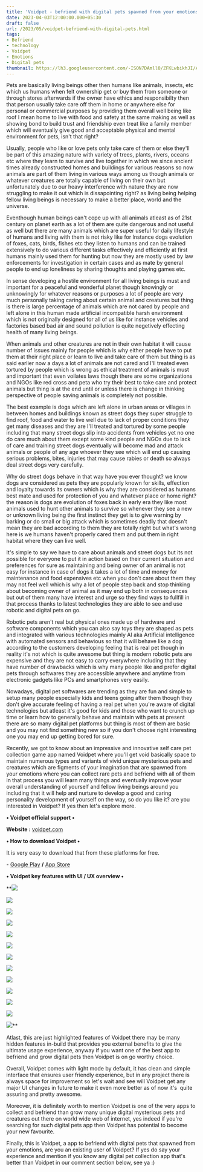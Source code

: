 ```yaml
---
title: 'Voidpet - befriend with digital pets spawned from your emotions.'
date: 2023-04-03T12:00:00.000+05:30
draft: false
url: /2023/05/voidpet-befriend-with-digital-pets.html
tags: 
- Befriend
- technology
- Voidpet
- Emotions
- Digital pets
thumbnail: https://lh3.googleusercontent.com/-ISON7DAmll0/ZFKLwbikhJI/AAAAAAAAQ-A/NVvRL0iB9kkFXVz46NgcwZUofimoN9SnwCNcBGAsYHQ/s1600/1683131326435382-0.png
---
```


  

Pets are basically living beings other then humans like animals, insects, etc which us humans when felt ownership get or buy them from someone or through stores afterwards if the owner have ethics and responsibilty then that person usually take care off them in home or anywhere else for personal or commercial purposes by providing them overall well being like roof I mean home to live with food and safety at the same making as well as showing bond to build trust and friendship even treat like a family member which will eventually give good and acceptable physical and mental environment for pets, isn't that right?

  

Usually, people who like or love pets only take care of them or else they'll be part of this amazing nature with variety of trees, plants, rivers, oceans etc where they learn to survive and live together in which we since ancient times already constructed homes and buildings for various reasons so now animals are part of them living in various ways among us though animals or whatever creatures are totally capable of living on their own but unfortunately due to our heavy interference with nature they are now struggling to make it out which is dissapointing right? as living being helping fellow living beings is necessary to make a better place, world and the universe.

  

Eventhough human beings can't cope up with all animals atleast as of 21st century on planet earth as a lot of them are quite dangerous and not useful as well but there are many animals which are super useful for daily lifestyle of humans and living with them is not risky like for Instance dogs evolution of foxes, cats, birds, fishes etc they listen to humans and can be trained extensively to do various different tasks effectively and efficiently at first humans mainly used them for hunting but now they are mostly used by law enforcements for investigation in certain cases and as mate by general people to end up loneliness by sharing thoughts and playing games etc.

  

In sense developing a hostile environment for all living beings is must and important for a peaceful and wonderful planet though knowingly or unknowingly for whatever reasons or purposes a lot of people are very much personally taking caring about certain animal and creatures but thing is there is large percentage of animals which are not cared by people and left alone in this human made artificial incompatible harsh environment which is not originally designed for all of us like for instance vehicles and factories based bad air and sound pollution is quite negetively effecting health of many living beings.

  

When animals and other creatures are not in their own habitat it will cause number of issues mainly for people which is why either people have to put them at their right place or learn to live and take care of them but thing is as said earlier now a days a lot of animals are not cared and I'll treated even tortured by people which is wrong as ethical treatment of animals is must and important that even voilates laws though there are some organizations and NGOs like red cross and peta who try their best to take care and protect animals but thing is at the end until or unless there is change in thinking perspective of people saving animals is completely not possible.

  

The best example is dogs which are left alone in urban areas or villages in between homes and buildings known as street dogs they super struggle to find roof, food and water to live well due to lack of proper conditions they get many diseases and they are I'll treated and tortured by some people including that many street dogs slip into accidents from vehicles yet no one do care much about them except some kind people and NGOs due to lack of care and training street dogs eventually will become mad and attack animals or people of any age whoever they see which will end up causing serious problems, bites, injuries that may cause rabies or death so always deal street dogs very carefully.

  

Why do street dogs behave in that way have you ever thought? we know dogs are considered as pets they are popularly known for skills, effection and loyalty towards its owners which is why they are considered as humans best mate and used for protection of you and whatever place or home right? the reason is dogs are evolution of foxes back in early era they like most animals used to hunt other animals to survive so whenever they see a new or unknown living being the first instinct they get is to give warning by barking or do small or big attack which is sometimes deadly that doesn't mean they are bad according to them they are totally right but what's wrong here is we humans haven't properly cared them and put them in right habitat where they can live well.

  

It's simple to say we have to care about animals and street dogs but its not possible for everyone to put it in action based on their current situation and preferences for sure as maintaining and being owner of an animal is not easy for instance in case of dogs it takes a lot of time and money for maintenance and food expensives etc when you don't care about them they may not feel well which is why a lot of people step back and stop thinking about becoming owner of animal as it may end up both in consequences but out of them many have interest and urge so they find ways to fullfill in that process thanks to latest technologies they are able to see and use robotic and digital pets on go.

  

Robotic pets aren't real but physical ones made up of hardware and software components which you can also say toys they are shaped as pets and integrated with various technologies mainly AI aka Artificial intelligence with automated sensors and behavious so that it will behave like a dog according to the customers developing feeling that is real pet though in reality it's not which is quite awesome but thing is modern robotic pets are expensive and they are not easy to carry everywhere including that they have number of drawbacks which is why many people like and prefer digital pets through softwares they are accessible anywhere and anytime from electronic gadgets like PCs and smartphones very easily.

  

Nowadays, digital pet softwares are trending as they are fun and simple to setup many people especially kids and teens going after them though they don't give accurate feeling of having a real pet when you're aware of digital technologies but atleast it's good for kids and those who want to crunch up time or learn how to generally behave and maintain with pets at present there are so many digital pet platforms but thing is most of them are basic and you may not find something new so if you don't choose right interesting one you may end up getting bored for sure.

  

Recently, we got to know about an impressive and innovative self care pet collection game app named Voidpet where you'll get void basically space to maintain numerous types and variants of vivid unique mysterious pets and creatures which are figments of your imagination that are spawned from your emotions where you can collect rare pets and befriend with all of them in that process you will learn many things and eventually improve your overall understanding of yourself and fellow living beings around you including that it will help and nurture to develop a good and caring personality development of yourself on the way, so do you like it? are you interested in Voidpet? If yes then let's explore more.

  

**• Voidpet official support •**

**Website :** [voidpet.com](http://voidpet.com)

**• How to download Voidpet •**

It is very easy to download that from these platforms for free.

  

\- [Google Play](https://play.google.com/store/apps/details?id=com.voidpet&hl=en_US&gl=US&pcampaignid=pcampaignidMKT-Other-global-all-co-prtnr-py-PartBadge-Mar2515-1) **/** [App Store](https://apps.apple.com/us/app/voidpet/id1668932264?itsct=apps_box_badge&itscg=30200)

  

**• Voidpet key features with UI / UX overview •**

 **![](https://lh3.googleusercontent.com/-HFsfS-XTEb8/ZFLAConYZbI/AAAAAAAAQ-4/EELn5SWh9CQj96UqU7hgAO8zQjaedTfNQCNcBGAsYHQ/s1600/1683144711958876-0.png) 

 ![](https://lh3.googleusercontent.com/-VgxwFApupAM/ZFLAB38mClI/AAAAAAAAQ-0/mH709tL02o0DpalyPv8T8JElBF6MZpl_ACNcBGAsYHQ/s1600/1683144708816049-1.png) 

 ![](https://lh3.googleusercontent.com/-kbBoMHN1UVA/ZFLABM1SGII/AAAAAAAAQ-w/hp_W06e7A8onC4zyNkvcNQPefCQfQjHwACNcBGAsYHQ/s1600/1683144705488462-2.png) 

 ![](https://lh3.googleusercontent.com/-LjsOn_6AUZ4/ZFLAADDHEKI/AAAAAAAAQ-s/1gSzyja9isoqNzcQl3Pz7aRxFG8CacyKACNcBGAsYHQ/s1600/1683144701726638-3.png) 

 ![](https://lh3.googleusercontent.com/-9A9yceHI5oM/ZFK__VAVu5I/AAAAAAAAQ-o/DnBM5qZE3AYqwj-RDG51qbSTMtA1dvkcQCNcBGAsYHQ/s1600/1683144697913127-4.png) 

 ![](https://lh3.googleusercontent.com/-lgZEw1nTKdA/ZFK_-CYe1DI/AAAAAAAAQ-k/MhORXRn6dUkKUA3t_Fs-vxp149xi2VGJACNcBGAsYHQ/s1600/1683144693791106-5.png) 

 ![](https://lh3.googleusercontent.com/-xYh-Jlsyrno/ZFK_9f_PxSI/AAAAAAAAQ-g/Ut0ruw8wOkY10HIQeYCGxfS6NtWpeIJvwCNcBGAsYHQ/s1600/1683144690688582-6.png) 

 ![](https://lh3.googleusercontent.com/-p2QLYh4MIl8/ZFK_8g9lvWI/AAAAAAAAQ-c/uy9TTZsQiggdBQC1dGSAhxWUorpGR8bDgCNcBGAsYHQ/s1600/1683144687694635-7.png) 

 ![](https://lh3.googleusercontent.com/-rZUEilxVgrQ/ZFK_70vEAjI/AAAAAAAAQ-Y/ZFPxKvXhAeMNJSibZlkwv6h2ifsCt8_UwCNcBGAsYHQ/s1600/1683144684367621-8.png) 

 ![](https://lh3.googleusercontent.com/-60V3dTX__jE/ZFK_6p7G_tI/AAAAAAAAQ-U/-Rx1qQKLN5Ejb0CYrV02ukUE3cgAAI6MQCNcBGAsYHQ/s1600/1683144679751804-9.png) 

 ![](https://lh3.googleusercontent.com/-XkJZDOscKgQ/ZFK_50DRisI/AAAAAAAAQ-Q/TEFZvK-ZhuQhMpGM2JFOFLC_I4b-DGw6gCNcBGAsYHQ/s1600/1683144672022391-10.png) 

 ![](https://lh3.googleusercontent.com/-EDR0qM42WQ8/ZFK_3yDMF1I/AAAAAAAAQ-M/mSiZQi5gAlg1pgAL3BnD0prt9QkVUbASACNcBGAsYHQ/s1600/1683144668918004-11.png) 

 ![](https://lh3.googleusercontent.com/-0MKrbbCMfww/ZFK_3E_hJLI/AAAAAAAAQ-I/RvlE3zCIPlEvbC7NtAfR-OWsLjxAUZFRgCNcBGAsYHQ/s1600/1683144665232116-12.png)** 

Atlast, this are just highlighted features of Voidpet there may be many hidden features in-build that provides you external benefits to give the ultimate usage experience, anyway if you want one of the best app to befriend and grow digital pets then Voidpet is on go worthy choice.

  

Overall, Voidpet comes with light mode by default, it has clean and simple interface that ensures user friendly experience, but in any project there is always space for improvement so let's wait and see will Voidpet get any major UI changes in future to make it even more better as of now it's  quite assuring and pretty awesome.

  

Moreover, it is definitely worth to mention Voidpet is one of the very apps to collect and befriend than grow many unique digital mysterious pets and creatures out there on world wide web of internet, yes indeed if you're searching for such digital pets app then Voidpet has potential to become your new favourite.

  

Finally, this is Voidpet, a app to befriend with digital pets that spawned from your emotions, are you an existing user of Voidpet? If yes do say your experience and mention if you know any digital pet collection app that's better than Voidpet in our comment section below, see ya :)